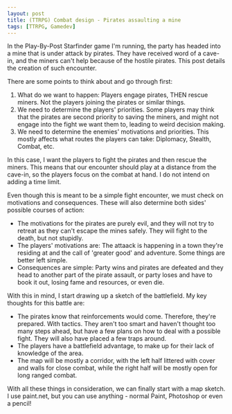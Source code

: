 ```yaml
---
layout: post
title: (TTRPG) Combat design - Pirates assaulting a mine
tags: [TTRPG, Gamedev]
---
```


<p>In the Play-By-Post Starfinder game I'm running, the party has headed into a mine that is under attack by pirates. They have received word of a cave-in, and the miners can't help because of the hostile pirates. This post details the creation of such encounter.</p>

<label>There are some points to think about and go through first:</label>
<ol>
  <li>What do we want to happen: Players engage pirates, THEN rescue miners. Not the players joining the pirates or similar things.</li>
  <li>We need to determine the players' priorities. Some players may think that the pirates are second priority to saving the miners, and might not engage into the fight we want them to, leading to weird decision making.</li>
  <li>We need to determine the enemies' motivations and priorities. This mostly affects what routes the players can take: Diplomacy, Stealth, Combat, etc.</li>
</ol> 

<p>In this case, I want the players to fight the pirates and then rescue the miners. This means that our encounter should play at a distance from the cave-in, so the players focus on the combat at hand. I do not intend on adding a time limit.</p>

<p>Even though this is meant to be a simple fight encounter, we must check on motivations and consequences. These will also determine both sides' possible courses of action:</p>
<ul>
  <li>The motivations for the pirates are purely evil, and they will not try to retreat as they can't escape the mines safely. They will fight to the death, but not stupidly.</li>
  <li>The players' motivations are: The attaack is happening in a town they're residing at and the call of 'greater good' and adventure. Some things are better left simple.</li>
  <li>Consequences are simple: Party wins and pirates are defeated and they head to another part of the pirate assault, or party loses and have to book it out, losing fame and resources, or even die.</li>
</ul>

<p>With this in mind, I start drawing up a sketch of the battlefield. My key thoughts for this battle are:</p>
<ul>
  <li>The pirates know that reinforcements would come. Therefore, they're prepared. With tactics. They aren't too smart and haven't thought too many steps ahead, but have a few plans on how to deal with a possible fight. They will also have placed a few traps around.</li>
  <li>The players have a battlefield advantage, to make up for their lack of knowledge of the area.</li>
  <li>The map will be mostly a corridor, with the left half littered with cover and walls for close combat, while the right half will be mostly open for long ranged combat.</li>
</ul>
<p>With all these things in consideration, we can finally start with a map sketch. I use paint.net, but you can use anything - normal Paint, Photoshop or even a pencil!</p>




